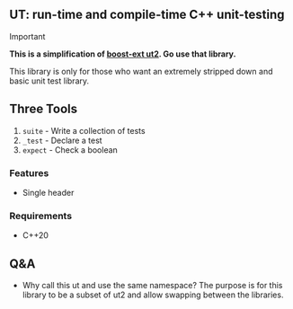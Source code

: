 ## UT: run-time and compile-time C++ unit-testing

> [!IMPORTANT]
>
> **This is a simplification of [boost-ext ut2](https://github.com/boost-ext/ut2). Go use that library.**
>
> This library is only for those who want an extremely stripped down and basic unit test library.

## Three Tools

1. `suite` - Write a collection of tests
2. `_test` - Declare a test
3. `expect` - Check a boolean

### Features

- Single header

### Requirements

- C++20

## Q&A

- Why call this ut and use the same namespace? The purpose is for this library to be a subset of ut2 and allow swapping between the libraries.
